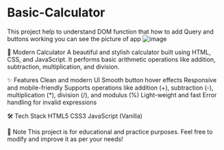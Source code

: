 # Basic-Calculator
This project help to understand DOM function that how to add Query and buttons working 
you can see the picture of app 
![image](https://github.com/user-attachments/assets/41bbea10-e387-4657-a195-ee42ad2f00eb)

🧮 Modern Calculator
A beautiful and stylish calculator built using HTML, CSS, and JavaScript. It performs basic arithmetic operations like addition, subtraction, multiplication, and division.


✨ Features
Clean and modern UI
Smooth button hover effects
Responsive and mobile-friendly
Supports operations like addition (+), subtraction (-), multiplication (*), division (/), and modulus (%)
Light-weight and fast
Error handling for invalid expressions

🛠️ Tech Stack
HTML5
CSS3
JavaScript (Vanilla)

📢 Note
This project is for educational and practice purposes. Feel free to modify and improve it as per your needs!


